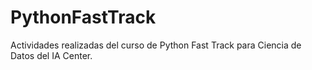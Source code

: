 # PythonFastTrack

Actividades realizadas del curso de Python Fast Track para Ciencia de Datos del IA Center.